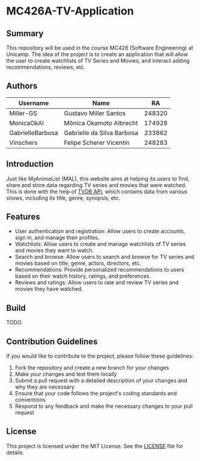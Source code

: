# MC426A-TV-Application

## Summary

This repository will be used in the course MC426 (Software Engineering) at Unicamp. The idea of the project is to create an application that will allow the user to create watchlists of TV Series and Movies, and interact adding recommendations, reviews, etc.

## Authors

| Username         | Name                       | RA     |
| ---------------- | -------------------------- | ------ |
| Miller-GS        | Gustavo Miller Santos      | 248320 |
| MonicaOkAl       | Mônica Okamoto Albrecht    | 174928 |
| GabrielleBarbosa | Gabrielle da Silva Barbosa | 233862 |
| Vinschers        | Felipe Scherer Vicentin    | 248283 |

## Introduction

Just like MyAnimeList (MAL), this website aims at helping its users to find, share and store data regarding TV series and movies that were watched.
This is done with the help of [TVDB API](https://thetvdb.com/api-information), which contains data from various shows, including its title, genre, synopsis, etc.

## Features

-   User authentication and registration: Allow users to create accounts, sign in, and manage their profiles.
-   Watchlists: Allow users to create and manage watchlists of TV series and movies they want to watch.
-   Search and browse: Allow users to search and browse for TV series and movies based on title, genre, actors, directors, etc.
-   Recommendations: Provide personalized recommendations to users based on their watch history, ratings, and preferences.
-   Reviews and ratings: Allow users to rate and review TV series and movies they have watched.

## Build

TODO.

## Contribution Guidelines

If you would like to contribute to the project, please follow these guidelines:

1. Fork the repository and create a new branch for your changes
2. Make your changes and test them locally
3. Submit a pull request with a detailed description of your changes and why they are necessary
4. Ensure that your code follows the project's coding standards and conventions
5. Respond to any feedback and make the necessary changes to your pull request

## License

This project is licensed under the MIT License. See the [LICENSE](https://github.com/Miller-GS/MC426A-TV-Application/blob/main/LICENSE) file for details.
